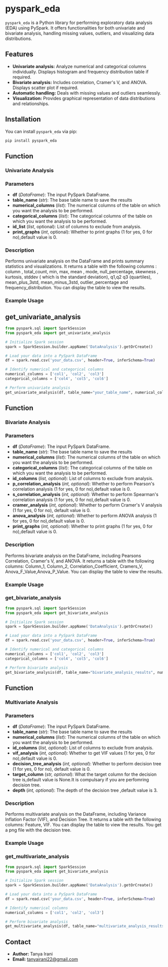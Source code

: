 # pyspark_eda

`pyspark_eda` is a Python library for performing exploratory data analysis (EDA) using PySpark. It offers functionalities for both univariate and bivariate analysis, handling missing values, outliers, and visualizing data distributions.

## Features

- **Univariate analysis:** Analyze numerical and categorical columns individually. Displays histogram and frequency distribution table if required.
- **Bivariate analysis:** Includes correlation, Cramer's V, and ANOVA. Displays scatter plot if required. 
- **Automatic handling:** Deals with missing values and outliers seamlessly.
- **Visualization:** Provides graphical representation of data distributions and relationships.

## Installation
You can install `pyspark_eda` via pip:

```bash
pip install pyspark_eda
```
## Function
### Univariate Analysis 
### Parameters
- **df** (*DataFrame*): The input PySpark DataFrame.
- **table_name** (*str*): The base table name to save the results
- **numerical_columns** (*list*): The numerical columns of the table on which you want the analysis to be performed.
- **categorical_columns** (*list*): The categorical columns of the table on which you want the analysis to be performed.
- **id_list** (*list*, optional): List of columns to exclude from analysis.
- **print_graphs** (*int*, optional): Whether to print graphs (1 for yes, 0 for no),default value is 0.

### Description
Performs univariate analysis on the DataFrame and prints summary statistics and visualizations.
It returns a table with the following columns : column , total_count, min, max, mean , mode, null_percentage, skewness , kurtosis, stddev ( which is the standard deviation), q1,q2 q3 (quartiles), mean_plus_3std, mean_minus_3std, outlier_percentage and frequency_distribution.
You can display the table to view the results.

### Example Usage
## get_univariate_analysis
```python
from pyspark.sql import SparkSession
from pyspark_eda import get_univariate_analysis

# Initialize Spark session
spark = SparkSession.builder.appName('DataAnalysis').getOrCreate()

# Load your data into a PySpark DataFrame
df = spark.read.csv('your_data.csv', header=True, inferSchema=True)

# Identify numerical and categorical columns
numerical_columns = ['col1', 'col2', 'col3']
categorical_columns = ['col4', 'col5', 'col6']

# Perform univariate analysis
get_univariate_analysis(df, table_name="your_table_name", numerical_columns=numerical_columns, categorical_columns=categorical_columns, id_list=['id_column'], print_graphs=1)
```

## Function
### Bivariate Analysis
### Parameters
- **df** (*DataFrame*): The input PySpark DataFrame.
- **table_name** (*str*): The base table name to save the results
- **numerical_columns** (*list*): The numerical columns of the table on which you want the analysis to be performed.
- **categorical_columns** (*list*): The categorical columns of the table on which you want the analysis to be performed.
- **id_columns** (*list, optional*): List of columns to exclude from analysis.
- **p_correlation_analysis** (*int, optional*): Whether to perform Pearson's correlation analysis (1 for yes, 0 for no),default value is 0.
- **s_correlation_analysis** (*int, optional*): Whether to perform Spearman's correlation analysis (1 for yes, 0 for no),default value is 0.
- **cramer_analysis** (*int, optional*): Whether to perform Cramer's V analysis (1 for yes, 0 for no), default value is 0.
- **anova_analysis** (*int, optional*): Whether to perform ANOVA analysis (1 for yes, 0 for no),default value is 0.
- **print_graphs** (*int, optional*): Whether to print graphs (1 for yes, 0 for no),default value is 0.

### Description
Performs bivariate analysis on the DataFrame, including Pearsons Correlation, Cramer's V, and ANOVA.
It returns a table with the following columns: Column_1, Column_2, Correlation_Coefficient, Cramers_V, Anova_F_Value,Anova_P_Value.
You can display the table to view the results.

### Example Usage 
### get_bivariate_analysis
```python
from pyspark.sql import SparkSession
from pyspark_eda import get_bivariate_analysis

# Initialize Spark session
spark = SparkSession.builder.appName('DataAnalysis').getOrCreate()

# Load your data into a PySpark DataFrame
df = spark.read.csv('your_data.csv', header=True, inferSchema=True)

# Identify numerical and categorical columns
numerical_columns = ['col1', 'col2', 'col3']
categorical_columns = ['col4', 'col5', 'col6']

# Perform bivariate analysis
get_bivariate_analysis(df, table_name="bivariate_analysis_results", numerical_columns=numerical_columns, categorical_columns=categorical_columns, id_columns=['id_column'], p_correlation_analysis=1,s_correlation_analysis=1, cramer_analysis=1, anova_analysis=1, print_graphs=0)
```

## Function
### Multivariate Analysis
### Parameters
- **df** (*DataFrame*): The input PySpark DataFrame.
- **table_name** (*str*): The base table name to save the results
- **numerical_columns** (*list*): The numerical columns of the table on which you want the analysis to be performed.
- **id_columns** (*list, optional*): List of columns to exclude from analysis.
- **vif_analysis** (*int, optional*): Whether to get VIF values (1 for yes, 0 for no),default value is 0.
- **decision_tree_analysis** (*int, optional*): Whether to perform decision tree (1 for yes, 0 for no), default value is 0.
- **target_column** (*str, optional*): What the target column for the decision tree is,default value is None.It is compulsary if you are perfomring decision tree.
- **depth** (*int, optional*): The depth of the decision tree ,default value is 3.

### Description
Performs multivariate analysis on the DataFrame, including Variance Inflation Factor (VIF), and Decision Tree.
It returns a table with the following columns: Feature, VIF. You can display the table to view the results. 
You get a png file with the decision tree. 

### Example Usage 
### get_multivariate_analysis
```python
from pyspark.sql import SparkSession
from pyspark_eda import get_bivariate_analysis

# Initialize Spark session
spark = SparkSession.builder.appName('DataAnalysis').getOrCreate()

# Load your data into a PySpark DataFrame
df = spark.read.csv('your_data.csv', header=True, inferSchema=True)

# Identify numerical columns
numerical_columns = ['col1', 'col2', 'col3']

# Perform bivariate analysis
get_multivariate_analysis(df, table_name="multivariate_analysis_results", numerical_columns=numerical_columns, id_columns=['id_column'], vif_analysis=1, decision_tree_analysis=1, target_column="target_column_name", depth=3)
```

## Contact
- **Author:** Tanya Irani
- **Email:** tanyairani22@gmail.com